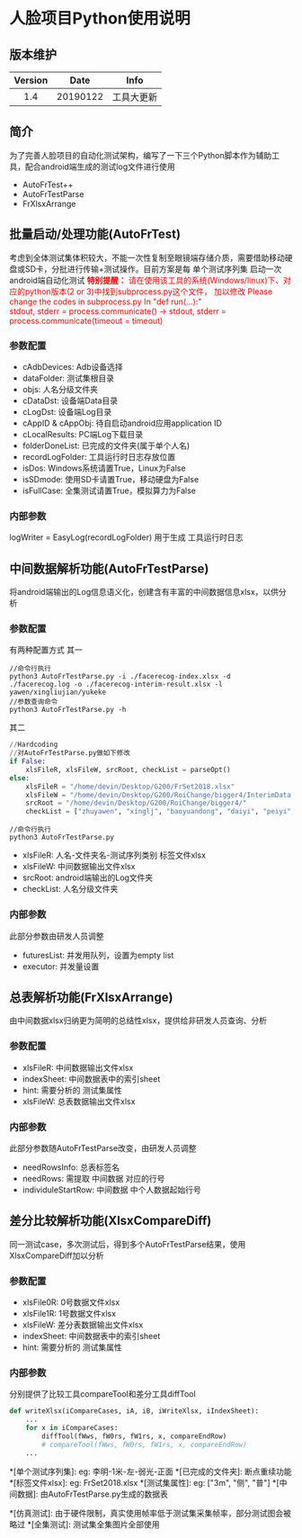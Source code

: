 # 人脸项目Python使用说明
## 版本维护
|Version|Date|Info|
|:--:|:--:|:--:|
|1.4|20190122|工具大更新|
## 简介
为了完善人脸项目的自动化测试架构，编写了一下三个Python脚本作为辅助工具，配合android端生成的测试log文件进行使用
 - AutoFrTest++
 - AutoFrTestParse
 - FrXlsxArrange
## 批量启动/处理功能(AutoFrTest)
考虑到全体测试集体积较大，不能一次性复制至眼镜端存储介质，需要借助移动硬盘或SD卡，分批进行传输+测试操作。目前方案是每 单个测试序列集 启动一次android端自动化测试
<font color="#ff0000">**特别提醒：**
请在使用该工具的系统(Windows/linux)下、对应的python版本(2 or 3)中找到subprocess.py这个文件，
加以修改
Please change the codes in subprocess.py
In "def run(...):"  
stdout, stderr = process.communicate()
-> stdout, stderr = process.communicate(timeout = timeout)</font>
### 参数配置
- cAdbDevices: Adb设备选择
- dataFolder: 测试集根目录
- objs: 人名分级文件夹
- cDataDst: 设备端Data目录
- cLogDst: 设备端Log目录
- cAppID & cAppObj: 待自启动android应用application ID
- cLocalResults: PC端Log下载目录
- folderDoneList: 已完成的文件夹(属于单个人名)
- recordLogFolder: 工具运行时日志存放位置
- isDos: Windows系统请置True，Linux为False
- isSDmode: 使用SD卡请置True，移动硬盘为False
- isFullCase: 全集测试请置True，模拟算力为False
### 内部参数
logWriter = EasyLog(recordLogFolder)
用于生成 工具运行时日志
## 中间数据解析功能(AutoFrTestParse)
将android端输出的Log信息语义化，创建含有丰富的中间数据信息xlsx，以供分析
### 参数配置
有两种配置方式
其一
``` shell
//命令行执行
python3 AutoFrTestParse.py -i ./facerecog-index.xlsx -d ./facerecog.log -o ./facerecog-interim-result.xlsx -l yawen/xingliujian/yukeke
//参数查询命令
python3 AutoFrTestParse.py -h
```
其二
``` python
//Hardcoding
//对AutoFrTestParse.py做如下修改
if False:
	xlsFileR, xlsFileW, srcRoot, checkList = parseOpt()
else:
    xlsFileR = "/home/devin/Desktop/G200/FrSet2018.xlsx"
    xlsFileW = "/home/devin/Desktop/G200/RoiChange/bigger4/InterimData.xlsx"
    srcRoot = "/home/devin/Desktop/G200/RoiChange/bigger4/"
    checkList = ["zhuyawen", "xinglj", "baoyuandong", "daiyi", "peiyi", "sunhaiyan"]
```
``` shell
//命令行执行
python3 AutoFrTestParse.py
```
- xlsFileR: 人名-文件夹名-测试序列类别 标签文件xlsx
- xlsFileW: 中间数据输出文件xlsx
- srcRoot: android端输出的Log文件夹
- checkList: 人名分级文件夹
### 内部参数
此部分参数由研发人员调整
- futuresList: 并发用队列，设置为empty list
- executor: 并发量设置
## 总表解析功能(FrXlsxArrange)
由中间数据xlsx归纳更为简明的总结性xlsx，提供给非研发人员查询、分析
### 参数配置
- xlsFileR: 中间数据输出文件xlsx
- indexSheet: 中间数据表中的索引sheet
- hint: 需要分析的 测试集属性
- xlsFileW: 总表数据输出文件xlsx
### 内部参数
此部分参数随AutoFrTestParse改变，由研发人员调整
- needRowsInfo: 总表标签名
- needRows: 需提取 中间数据 对应的行号
- individuleStartRow: 中间数据 中个人数据起始行号
## 差分比较解析功能(XlsxCompareDiff)
同一测试case，多次测试后，得到多个AutoFrTestParse结果，使用XlsxCompareDiff加以分析
### 参数配置
- xlsFile0R: 0号数据文件xlsx
- xlsFile1R: 1号数据文件xlsx
- xlsFileW: 差分表数据输出文件xlsx
- indexSheet: 中间数据表中的索引sheet
- hint: 需要分析的 测试集属性
### 内部参数
分别提供了比较工具compareTool和差分工具diffTool
``` python
def writeXlsx(iCompareCases, iA, iB, iWriteXlsx, iIndexSheet):
	...
    for x in iCompareCases:
        diffTool(fWws, fW0rs, fW1rs, x, compareEndRow)
        # compareTool(fWws, fW0rs, fW1rs, x, compareEndRow)
	...
```

*[单个测试序列集]: eg: 李明-1米-左-弱光-正面
*[已完成的文件夹]: 断点重续功能
*[标签文件xlsx]: eg: FrSet2018.xlsx
*[测试集属性]: eg: ["3m", "侧", "普"]
*[中间数据]: 由AutoFrTestParse.py生成的数据表

*[仿真测试]: 由于硬件限制，真实使用帧率低于测试集采集帧率，部分测试图会被略过
*[全集测试]: 测试集全集图片全部使用
<!--stackedit_data:
eyJoaXN0b3J5IjpbLTY4NDY4ODEzN119
-->